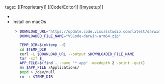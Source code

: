 tags:: [[Proprietary]] [[Code/Editor]] [[mysetup]]

-
- Install on macOs
	- ```bash
	  DOWNLOAD_URL="https://update.code.visualstudio.com/latest/darwin-arm64/stable"
	  DOWNLOADED_FILE_NAME="VSCode-darwin-arm64.zip"
	  
	  TEMP_DIR=$(mktemp -d)
	  cd $TEMP_DIR
	  curl -L $DOWNLOAD_URL --output $DOWNLOADED_FILE_NAME
	  tar -xzf $_
	  APP_FILE=$(find . -name "*.app" -maxdepth 2 -print -quit)
	  mv $APP_FILE /Applications/
	  popd > /dev/null
	  rm -r $TEMP_DIR
	  ```
